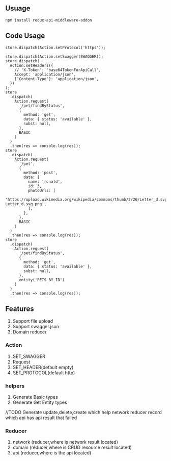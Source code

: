 ## Usuage
```
npm install redux-api-middleware-addon
```

## Code Usage
```
store.dispatch(Action.setProtocol('https'));

store.dispatch(Action.setSwagger(SWAGGER));
store.dispatch(
  Action.setHeaders({
    // 'X-Token': 'base64TokenForApiCall',
    Accept: 'application/json',
    ['Content-Type']: 'application/json',
  })
);
store
  .dispatch(
    Action.request(
      '/pet/findByStatus',
      {
        method: 'get',
        data: { status: 'available' },
        subst: null,
      },
      BASIC
    )
  )
  .then(res => console.log(res));
store
  .dispatch(
    Action.request(
      '/pet',
      {
        method: 'post',
        data: {
          name: 'ronald',
          id: 3,
          photoUrls: [
            'https://upload.wikimedia.org/wikipedia/commons/thumb/2/26/Letter_d.svg/1200px-Letter_d.svg.png',
          ],
        },
      },
      BASIC
    )
  )
  .then(res => console.log(res));
store
  .dispatch(
    Action.request(
      '/pet/findByStatus',
      {
        method: 'get',
        data: { status: 'available' },
        subst: null,
      },
      entity('PETS_BY_ID')
    )
  )
  .then(res => console.log(res));
  ```

## Features
1. Support file upload
2. Support swagger.json
3. Domain reducer

### Action
1. SET_SWAGGER
2. Request
3. SET_HEADER(default empty)
4. SET_PROTOCOL(default http)

### helpers
1. Generate Basic types
2. Generate Get Entity types

//TODO
Generate update,delete,create which help network reducer record which api has api result that failed

### Reducer
1. network (reducer,where is network result located)
2. domain (reducer,where is CRUD resource result located)
3. api (reducer,where is the api located)

